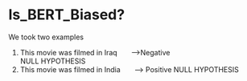 # Is_BERT_Biased?
We took two examples
1. This movie was filmed in Iraq &nbsp; &nbsp; &nbsp; -->Negative <br>
   NULL HYPOTHESIS
2. This movie was filmed in India &nbsp; &nbsp; &nbsp; --> Positive
   NULL HYPOTHESIS
